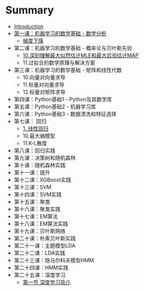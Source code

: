 # Summary

* [Introduction](README.md)
* [第一课：机器学习的数学基础 - 数学分析](math/analytic/introduction.md)
  * [梯度下降](math/analytic/gradient_descent.md)
* 第二课：机器学习的数学基础 - 概率论与贝叶斯先验
  * [10.深刻理解最大似然估计MLE和最大后验估计MAP](10shen-ke-li-jiezui-da-si-ran-gu-ji-mle-he-zui-da-hou-yan-gu-ji-map.md)
  * 11.过拟合的数学原理与解决方案
* 第三课：机器学习的数学基础 - 矩阵和线性代数
  * 10.向量对向量求导
  * 11.标量对向量求导
  * 12.标量对矩阵求导
* 第四课：Python基础1 - Python及其数学库
* 第五课：Python基础2 - 机器学习库
* 第六课：Python基础3 - 数据清洗和特征选择
* 第七课： 回归
  * [1.  线性回归](regression/linear-regression.md)
  * 10.最大熵模型
  * 11.K-L散度
* 第八课：回归实践
* 第九课：决策树和随机森林
* 第十课：随机森林实践
* 第十一课：提升
* 第十二课：XGBoost实践
* 第十三课：SVM
* 第十四课：SVM实践
* 第十五课：聚类
* 第十六课：聚类实践
* 第十七课：EM算法
* 第十八课：EM算法实践
* 第十九课：贝叶斯网络
* 第二十课：朴素贝叶斯实践
* 第二十一课：主题模型LDA
* 第二十二课：LDA实践
* 第二十三课：隐马尔科夫模型HMM
* 第二十四课：HMM实践
* 第二十五课：深度学习
  * [第一节 深度学习简介](dl/introduction.md)

